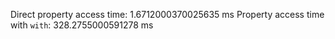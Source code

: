 Direct property access time: 1.6712000370025635 ms
Property access time with `with`: 328.2755000591278 ms